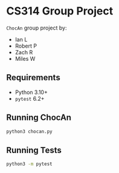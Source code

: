 # CS314 Group Project

`ChocAn` group project by:
* Ian L
* Robert P
* Zach R
* Miles W

## Requirements

* Python 3.10+
* `pytest` 6.2+

## Running ChocAn

```sh
python3 chocan.py
```

## Running Tests

```sh
python3 -m pytest
```
